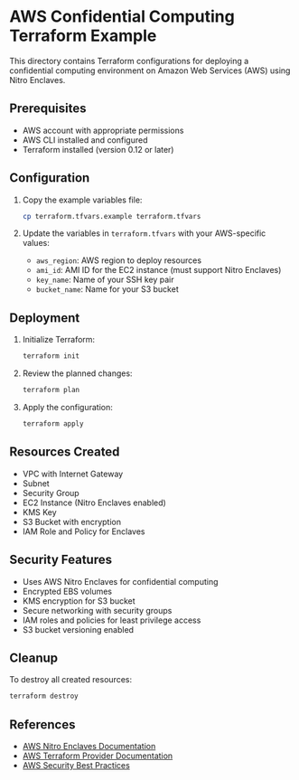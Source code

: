 # AWS Confidential Computing Terraform Example

This directory contains Terraform configurations for deploying a confidential computing environment on Amazon Web Services (AWS) using Nitro Enclaves.

## Prerequisites

- AWS account with appropriate permissions
- AWS CLI installed and configured
- Terraform installed (version 0.12 or later)

## Configuration

1. Copy the example variables file:
   ```bash
   cp terraform.tfvars.example terraform.tfvars
   ```

2. Update the variables in `terraform.tfvars` with your AWS-specific values:
   - `aws_region`: AWS region to deploy resources
   - `ami_id`: AMI ID for the EC2 instance (must support Nitro Enclaves)
   - `key_name`: Name of your SSH key pair
   - `bucket_name`: Name for your S3 bucket

## Deployment

1. Initialize Terraform:
   ```bash
   terraform init
   ```

2. Review the planned changes:
   ```bash
   terraform plan
   ```

3. Apply the configuration:
   ```bash
   terraform apply
   ```

## Resources Created

- VPC with Internet Gateway
- Subnet
- Security Group
- EC2 Instance (Nitro Enclaves enabled)
- KMS Key
- S3 Bucket with encryption
- IAM Role and Policy for Enclaves

## Security Features

- Uses AWS Nitro Enclaves for confidential computing
- Encrypted EBS volumes
- KMS encryption for S3 bucket
- Secure networking with security groups
- IAM roles and policies for least privilege access
- S3 bucket versioning enabled

## Cleanup

To destroy all created resources:
```bash
terraform destroy
```

## References

- [AWS Nitro Enclaves Documentation](https://docs.aws.amazon.com/enclaves/latest/user/nitro-enclave.html)
- [AWS Terraform Provider Documentation](https://registry.terraform.io/providers/hashicorp/aws/latest/docs)
- [AWS Security Best Practices](https://docs.aws.amazon.com/wellarchitected/latest/security-pillar/welcome.html) 